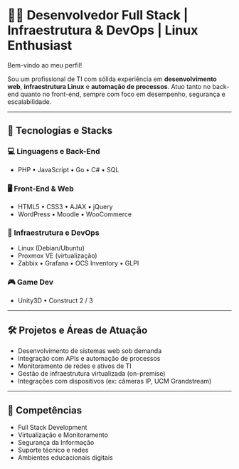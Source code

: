# 👨‍💻 Desenvolvedor Full Stack | Infraestrutura & DevOps | Linux Enthusiast

Bem-vindo ao meu perfil!

Sou um profissional de TI com sólida experiência em **desenvolvimento web**, **infraestrutura Linux** e **automação de processos**. Atuo tanto no back-end quanto no front-end, sempre com foco em desempenho, segurança e escalabilidade.

---

## 🚀 Tecnologias e Stacks

### 💻 Linguagens e Back-End
- PHP • JavaScript • Go • C# • SQL

### 🖥️ Front-End & Web
- HTML5 • CSS3 • AJAX • jQuery
- WordPress • Moodle • WooCommerce

### 🔧 Infraestrutura e DevOps
- Linux (Debian/Ubuntu)
- Proxmox VE (virtualização)
- Zabbix • Grafana • OCS Inventory • GLPI

### 🎮 Game Dev
- Unity3D • Construct 2 / 3

---

## 🛠️ Projetos e Áreas de Atuação

- Desenvolvimento de sistemas web sob demanda
- Integração com APIs e automação de processos
- Monitoramento de redes e ativos de TI
- Gestão de infraestrutura virtualizada (on-premise)
- Integrações com dispositivos (ex: câmeras IP, UCM Grandstream)

---

## 🧠 Competências

- Full Stack Development
- Virtualização e Monitoramento
- Segurança da Informação
- Suporte técnico e redes
- Ambientes educacionais digitais
